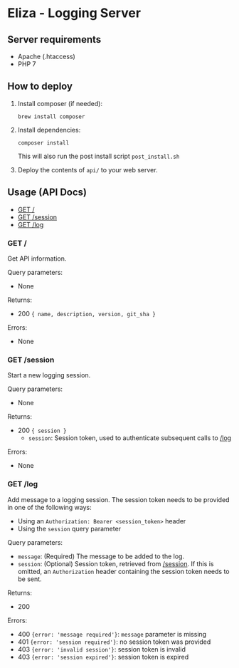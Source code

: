 # Eliza - Logging Server


## Server requirements

* Apache (.htaccess)
* PHP 7


## How to deploy

1. Install composer (if needed):

    ```
    brew install composer
    ```
    
2. Install dependencies:

    ```
    composer install
    ```
    
    This will also run the post install script 
    `post_install.sh`
    
3. Deploy the contents of `api/` to your web server.


## Usage (API Docs)

* [GET /](#get-)
* [GET /session](#get-session)
* [GET /log](#get-log)


### **GET /**
Get API information.

Query parameters:
* None

Returns:
* 200 `{ name, description, version, git_sha }`

Errors:
* None


### **GET /session**
Start a new logging session.

Query parameters:
* None

Returns:
* 200 `{ session }`
    * `session`: Session token, used to authenticate subsequent calls to [/log](#get-log)

Errors:
* None


### **GET /log**
Add message to a logging session. The session token needs to be provided in one of the following ways:
* Using an `Authorization: Bearer <session_token>` header
* Using the `session` query parameter

Query parameters:
* `message`: (Required) The message to be added to the log.
* `session`: (Optional) Session token, retrieved from [/session](#get-session). If this is omitted, an `Authorization` header containing the session token needs to be sent.

Returns:
* 200

Errors:
* 400 `{error: 'message required'}`: `message` parameter is missing
* 401 `{error: 'session required'}`: no session token was provided
* 403 `{error: 'invalid session'}`: session token is invalid 
* 403 `{error: 'session expired'}`: session token is expired
